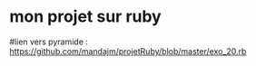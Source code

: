 # mon projet sur ruby


#lien vers pyramide : https://github.com/mandajm/projetRuby/blob/master/exo_20.rb